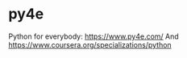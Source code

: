 # py4e
Python for everybody:
https://www.py4e.com/
And https://www.coursera.org/specializations/python
